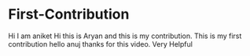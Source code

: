 # First-Contribution
Hi I am aniket
Hi this is Aryan and this is my contribution.
This is my first contribution
hello anuj thanks for this video. Very Helpful
